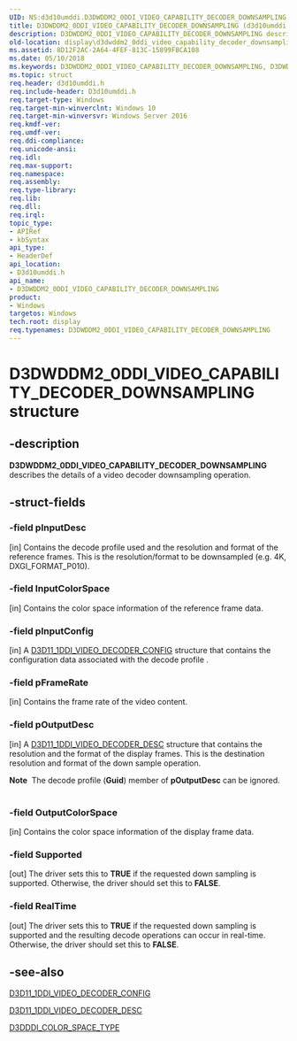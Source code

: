 ```yaml
---
UID: NS:d3d10umddi.D3DWDDM2_0DDI_VIDEO_CAPABILITY_DECODER_DOWNSAMPLING
title: D3DWDDM2_0DDI_VIDEO_CAPABILITY_DECODER_DOWNSAMPLING (d3d10umddi.h)
description: D3DWDDM2_0DDI_VIDEO_CAPABILITY_DECODER_DOWNSAMPLING describes the details of a video decoder downsampling operation.
old-location: display\d3dwddm2_0ddi_video_capability_decoder_downsampling.htm
ms.assetid: 8D12F2AC-2A64-4FEF-813C-15899FBCA108
ms.date: 05/10/2018
ms.keywords: D3DWDDM2_0DDI_VIDEO_CAPABILITY_DECODER_DOWNSAMPLING, D3DWDDM2_0DDI_VIDEO_CAPABILITY_DECODER_DOWNSAMPLING structure [Display Devices], d3d10umddi/D3DWDDM2_0DDI_VIDEO_CAPABILITY_DECODER_DOWNSAMPLING, display.d3dwddm2_0ddi_video_capability_decoder_downsampling
ms.topic: struct
req.header: d3d10umddi.h
req.include-header: D3d10umddi.h
req.target-type: Windows
req.target-min-winverclnt: Windows 10
req.target-min-winversvr: Windows Server 2016
req.kmdf-ver: 
req.umdf-ver: 
req.ddi-compliance: 
req.unicode-ansi: 
req.idl: 
req.max-support: 
req.namespace: 
req.assembly: 
req.type-library: 
req.lib: 
req.dll: 
req.irql: 
topic_type:
- APIRef
- kbSyntax
api_type:
- HeaderDef
api_location:
- D3d10umddi.h
api_name:
- D3DWDDM2_0DDI_VIDEO_CAPABILITY_DECODER_DOWNSAMPLING
product:
- Windows
targetos: Windows
tech.root: display
req.typenames: D3DWDDM2_0DDI_VIDEO_CAPABILITY_DECODER_DOWNSAMPLING
---
```


# D3DWDDM2_0DDI_VIDEO_CAPABILITY_DECODER_DOWNSAMPLING structure


## -description


<b>D3DWDDM2_0DDI_VIDEO_CAPABILITY_DECODER_DOWNSAMPLING</b> describes the details of a video decoder downsampling operation.


## -struct-fields




### -field pInputDesc

[in] Contains the decode profile used and the resolution and format of the reference frames.  This is the resolution/format to be downsampled (e.g. 4K, DXGI_FORMAT_P010).


### -field InputColorSpace

[in] Contains the color space information of the reference frame data.


### -field pInputConfig

[in] A <a href="https://msdn.microsoft.com/library/windows/hardware/hh450947">D3D11_1DDI_VIDEO_DECODER_CONFIG</a> structure that contains the configuration data associated with the decode profile .


### -field pFrameRate

[in] Contains the frame rate of the video content.


### -field pOutputDesc

[in] A <a href="https://msdn.microsoft.com/library/windows/hardware/hh450951">D3D11_1DDI_VIDEO_DECODER_DESC</a> structure that contains the resolution and the format of the display frames.  This is the destination resolution and format of the down sample operation.



<div class="alert"><b>Note</b>  The decode profile (<b>Guid</b>) member of <b>pOutputDesc</b> can be ignored.
</div>
<div> </div>

### -field OutputColorSpace

[in] Contains the color space information of the display frame data.


### -field Supported

[out] The driver sets this to <b>TRUE</b> if the requested down sampling is supported.  Otherwise, the driver should set this to <b>FALSE</b>.


### -field RealTime

[out] The driver sets this to <b>TRUE</b> if the requested down sampling is supported and the resulting decode operations can occur in real-time.  Otherwise, the driver should set this to <b>FALSE</b>.


## -see-also




<a href="https://msdn.microsoft.com/library/windows/hardware/hh450947">D3D11_1DDI_VIDEO_DECODER_CONFIG</a>



<a href="https://msdn.microsoft.com/library/windows/hardware/hh450951">D3D11_1DDI_VIDEO_DECODER_DESC</a>



<a href="https://msdn.microsoft.com/library/windows/hardware/dn906320">D3DDDI_COLOR_SPACE_TYPE</a>
 

 

